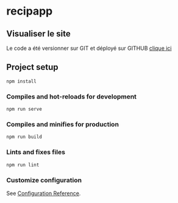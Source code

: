 # recipapp

## Visualiser le site
Le code a été versionner sur GIT et déployé sur GITHUB [clique ici](https://mehdiboutab.github.io/recipapp/)


## Project setup
```
npm install
```

### Compiles and hot-reloads for development
```
npm run serve
```

### Compiles and minifies for production
```
npm run build
```

### Lints and fixes files
```
npm run lint
```

### Customize configuration
See [Configuration Reference](https://cli.vuejs.org/config/).
